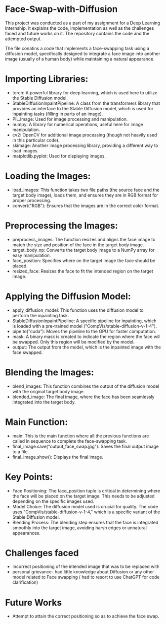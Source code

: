 # Face-Swap-with-Diffusion
This project was conducted as a part of my assignment for a Deep Learning Internship. It explains the code, implementation as well as the challenges faced and future works on it. The repository contains the code and the attempted output.

The file conatins a code that implements a face-swapping task using a diffusion model, specifically designed to integrate a face image into another image (usually of a human body) while maintaining a natural appearance.

# Importing Libraries:
- torch: A powerful library for deep learning, which is used here to utilize the Stable Diffusion model.
- StableDiffusionInpaintPipeline: A class from the transformers library that provides an interface to the Stable Diffusion model, which is used for inpainting tasks (filling in parts of an image).
- PIL.Image: Used for image processing and manipulation.
- numpy: A library for numerical operations, useful here for image manipulation.
- cv2: OpenCV for additional image processing (though not heavily used in this particular code).
- skimage: Another image processing library, providing a different way to load images.
- matplotlib.pyplot: Used for displaying images.

# Loading the Images:
- load_images: This function takes two file paths (the source face and the target body image), loads them, and ensures they are in RGB format for proper processing.
- convert("RGB"): Ensures that the images are in the correct color format.

# Preprocessing the Images:
- preprocess_images: The function resizes and aligns the face image to match the size and position of the face in the target body image.
- target_body_np: Converts the target body image to a NumPy array for easy manipulation.
- face_position: Specifies where on the target image the face should be placed.
- resized_face: Resizes the face to fit the intended region on the target image.

# Applying the Diffusion Model:
- apply_diffusion_model: This function uses the diffusion model to perform the inpainting task.
- StableDiffusionInpaintPipeline: A specific pipeline for inpainting, which is loaded with a pre-trained model ("CompVis/stable-diffusion-v-1-4").
- pipe.to("cuda"): Moves the pipeline to the GPU for faster computation.
- mask: A binary mask is created to indicate the region where the face will be swapped. Only this region will be modified by the model.
- output: The output from the model, which is the inpainted image with the face swapped.

# Blending the Images:
- blend_images: This function combines the output of the diffusion model with the original target body image.
- blended_image: The final image, where the face has been seamlessly integrated into the target body.

# Main Function:
- main: This is the main function where all the previous functions are called in sequence to complete the face-swapping task.
- final_image.save("output_face_swap.jpg"): Saves the final output image to a file.
- final_image.show(): Displays the final image.

# Key Points:
- Face Positioning: The face_position tuple is critical in determining where the face will be placed on the target image. This needs to be adjusted depending on the specific images used.
- Model Choice: The diffusion model used is crucial for quality. The code uses "CompVis/stable-diffusion-v-1-4," which is a specific variant of the Stable Diffusion model.
- Blending Process: The blending step ensures that the face is integrated smoothly into the target image, avoiding harsh edges or unnatural appearances.

# Challenges faced
- Incorrect positioning of the intended image that was to be replaced with
- personal grievance- had little knowledge about Diffusion or any other model related to Face swapping ( had to resort to use ChatGPT for code clarification)

# Future Works
- Attempt to attain the correct positioning so as to achieve the face swap.

